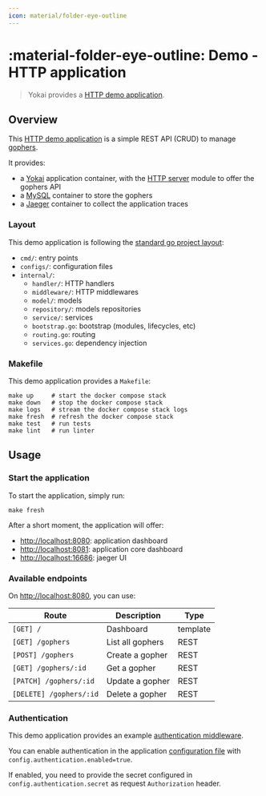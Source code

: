 ```yaml
---
icon: material/folder-eye-outline
---
```


# :material-folder-eye-outline: Demo - HTTP application

> Yokai provides a [HTTP demo application](https://github.com/ankorstore/yokai-showroom/tree/main/http-demo).

## Overview

This [HTTP demo application](https://github.com/ankorstore/yokai-showroom/tree/main/http-demo) is a simple REST API (CRUD) to manage [gophers](https://go.dev/blog/gopher).

It provides:

- a [Yokai](https://github.com/ankorstore/yokai) application container, with the [HTTP server](../modules/fxhttpserver.md) module to offer the gophers API
- a [MySQL](https://www.mysql.com/) container to store the gophers
- a [Jaeger](https://www.jaegertracing.io/) container to collect the application traces

### Layout

This demo application is following the [standard go project layout](https://github.com/golang-standards/project-layout):

- `cmd/`: entry points
- `configs/`: configuration files
- `internal/`:
	- `handler/`: HTTP handlers
	- `middleware/`: HTTP middlewares
	- `model/`: models
	- `repository/`: models repositories
	- `service/`: services
	- `bootstrap.go`: bootstrap (modules, lifecycles, etc)
	- `routing.go`: routing
	- `services.go`: dependency injection

### Makefile

This demo application provides a `Makefile`:

```
make up     # start the docker compose stack
make down   # stop the docker compose stack
make logs   # stream the docker compose stack logs
make fresh  # refresh the docker compose stack
make test   # run tests
make lint   # run linter
```

## Usage

### Start the application

To start the application, simply run:

```shell
make fresh
```

After a short moment, the application will offer:

- [http://localhost:8080](http://localhost:8080): application dashboard
- [http://localhost:8081](http://localhost:8081): application core dashboard
- [http://localhost:16686](http://localhost:16686): jaeger UI

### Available endpoints

On [http://localhost:8080](http://localhost:8080), you can use:

| Route                   | Description      | Type     |
|-------------------------|------------------|----------|
| `[GET] /`               | Dashboard        | template |
| `[GET] /gophers`        | List all gophers | REST     |
| `[POST] /gophers`       | Create a gopher  | REST     |
| `[GET] /gophers/:id`    | Get a gopher     | REST     |
| `[PATCH] /gophers/:id`  | Update a gopher  | REST     |
| `[DELETE] /gophers/:id` | Delete a gopher  | REST     |

### Authentication

This demo application provides an example [authentication middleware](https://github.com/ankorstore/yokai-showroom/blob/main/http-demo/internal/middleware/authentication.go).

You can enable authentication in the application [configuration file](https://github.com/ankorstore/yokai-showroom/blob/main/http-demo/configs/config.yaml) with `config.authentication.enabled=true`.

If enabled, you need to provide the secret configured in `config.authentication.secret` as request `Authorization` header.
